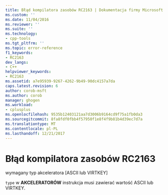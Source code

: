 ```yaml
---
title: Błąd kompilatora zasobów RC2163 | Dokumentacja firmy Microsoft
ms.custom: ''
ms.date: 11/04/2016
ms.reviewer: ''
ms.suite: ''
ms.technology:
- cpp-tools
ms.tgt_pltfrm: ''
ms.topic: error-reference
f1_keywords:
- RC2163
dev_langs:
- C++
helpviewer_keywords:
- RC2163
ms.assetid: a7e95939-9267-4262-9b49-90dc4157a7da
caps.latest.revision: 6
author: corob-msft
ms.author: corob
manager: ghogen
ms.workload:
- cplusplus
ms.openlocfilehash: 9535b12403121aa7d3006b9164cd9f75a1fb0da3
ms.sourcegitcommit: 8fa8fdf0fbb4f57950f1e8f4f9b81b4d39ec7d7a
ms.translationtype: MT
ms.contentlocale: pl-PL
ms.lasthandoff: 12/21/2017
---
```

# <a name="resource-compiler-error-rc2163"></a>Błąd kompilatora zasobów RC2163
wymagany typ akceleratora [ASCII lub VIRTKEY]  
  
 `type` w **AKCELERATORÓW** instrukcja musi zawierać wartość ASCII lub VIRTKEY.